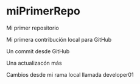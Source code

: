 # miPrimerRepo

Mi primer repositorio

Mi primera contribución local para GitHub

Un commit desde GitHub

Una actualizacón más

Cambios desde mi rama local llamada developer01